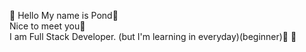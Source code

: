 👋 Hello My name is Pond👋<br>
  Nice to meet you💞️<br>
  I am Full Stack Developer. (but I'm learning in everyday)(beginner)🔭 🌱


<!---
Chayanon-Pond/Chayanon-Pond is a ✨ special ✨ repository because its `README.md` (this file) appears on your GitHub profile.
You can click the Preview link to take a look at your changes.
--->
